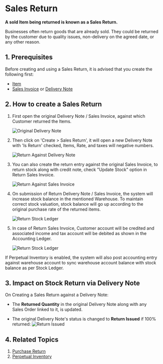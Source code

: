 <!-- add-breadcrumbs -->
# Sales Return

**A sold Item being returned is known as a Sales Return.**

Businesses often return goods that are already sold. They could be returned by the customer due to quality issues, non-delivery on the agreed date, or any other reason.

## 1. Prerequisites
Before creating and using a Sales Return, it is advised that you create the following first:

* [Item](/docs/v13/user/manual/en/stock/item)
* [Sales Invoice](/docs/v13/user/manual/en/accounts/sales-invoice) or [Delivery Note](/docs/v13/user/manual/en/stock/delivery-note)

## 2. How to create a Sales Return

1. First open the original Delivery Note / Sales Invoice, against which Customer returned the Items.

    <img class="screenshot" alt="Original Delivery Note" src="{{docs_base_url}}/v13/assets/img/stock/sales-return-original-delivery-note.png">

1. Then click on 'Create > Sales Return', it will open a new Delivery Note with 'Is Return' checked, Items, Rate, and taxes will negative numbers.

    <img class="screenshot" alt="Return Against Delivery Note" src="{{docs_base_url}}/v13/assets/img/stock/sales-return-against-delivery-note.png">

1. You can also create the return entry against the original Sales Invoice, to return stock along with credit note, check "Update Stock" option in Return Sales Invoice.

    <img class="screenshot" alt="Return Against Sales Invoice" src="{{docs_base_url}}/v13/assets/img/stock/sales-return-against-sales-invoice.png">

1. On submission of Return Delivery Note / Sales Invoice, the system will increase stock balance in the mentioned Warehouse. To maintain correct stock valuation, stock balance will go up according to the original purchase rate of the returned items.

    <img class="screenshot" alt="Return Stock Ledger" src="{{docs_base_url}}/v13/assets/img/stock/sales-return-stock-ledger.png">

1. In case of Return Sales Invoice, Customer account will be credited and associated income and tax account will be debited as shown in the Accounting Ledger.

    <img class="screenshot" alt="Return Stock Ledger" src="{{docs_base_url}}/v13/assets/img/stock/sales-return-general-ledger.png">

If Perpetual Inventory is enabled, the system will also post accounting entry against warehouse account to sync warehouse account balance with stock balance as per Stock Ledger.

## 3. Impact on Stock Return via Delivery Note
On Creating a Sales Return against a Delivery Note:

* The **Returned Quantity** in the original Delivery Note along with any Sales Order linked to it, is updated.

* The original Delivery Note's status is changed to **Return Issued** if 100% returned:
  ![Return Issued](/docs/v13/assets/img/stock/sales-return-issue.png)

## 4. Related Topics
1. [Purchase Return](/docs/v13/user/manual/en/stock/purchase-return)
1. [Perpetual Inventory](/docs/v13/user/manual/en/stock/perpetual-inventory)
